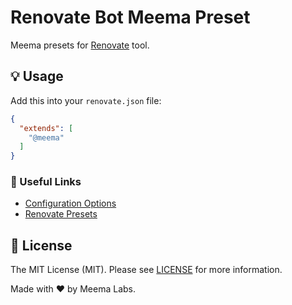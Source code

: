 # Renovate Bot Meema Preset

Meema presets for [Renovate](https://github.com/renovatebot/renovate) tool.

## 💡 Usage

Add this into your `renovate.json` file:

```json
{
  "extends": [
    "@meema"
  ]
}
```

### 🤝 Useful Links

- [Configuration Options](https://renovatebot.com/docs/configuration-options)
- [Renovate Presets](https://github.com/renovatebot/presets/tree/master/packages)

## 📄 License

The MIT License (MIT). Please see [LICENSE](LICENSE.md) for more information.

Made with ❤️ by Meema Labs.
